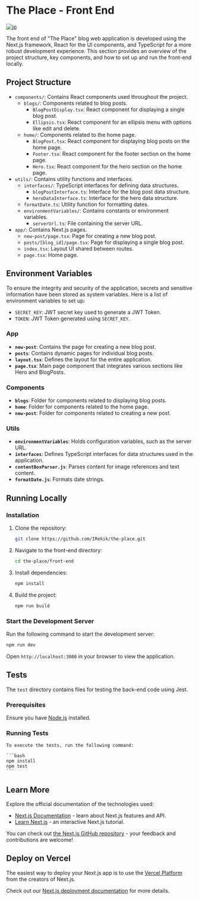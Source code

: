 # The Place - Front End

[![jp](https://img.shields.io/badge/lang-es-yellow.svg)](https://github.com/IRekik/the-place/blob/main/front-end/README.jp.md)


The front end of "The Place" blog web application is developed using the Next.js framework, React for the UI components, and TypeScript for a more robust development experience. This section provides an overview of the project structure, key components, and how to set up and run the front-end locally.

## Project Structure

- `components/`: Contains React components used throughout the project.
  - `blogs/`: Components related to blog posts.
    - `BlogPostDisplay.tsx`: React component for displaying a single blog post.
    - `Ellipsis.tsx`: React component for an ellipsis menu with options like edit and delete.
  - `home/`: Components related to the home page.
    - `BlogPost.tsx`: React component for displaying blog posts on the home page.
    - `Footer.tsx`: React component for the footer section on the home page.
    - `Hero.tsx`: React component for the hero section on the home page.
- `utils/`: Contains utility functions and interfaces.
  - `interfaces/`: TypeScript interfaces for defining data structures.
    - `blogPostInterface.ts`: Interface for the blog post data structure.
    - `heroDataInterface.ts`: Interface for the hero data structure.
  - `formatDate.ts`: Utility function for formatting dates.
  - `environmentVariables/`: Contains constants or environment variables.
    - `serverUrl.ts`: File containing the server URL.
- `app/`: Contains Next.js pages.
  - `new-post/page.tsx`: Page for creating a new blog post.
  - `posts/[blog_id]/page.tsx`: Page for displaying a single blog post.
  - `index.tsx`: Layout UI shared between routes.
  - `page.tsx`: Home page.

## Environment Variables

To ensure the integrity and security of the application, secrets and sensitive information have been stored as system variables. Here is a list of environment variables to set up:

- `SECRET_KEY`: JWT secret key used to generate a JWT Token.
- `TOKEN`: JWT Token generated using `SECRET_KEY`.

### App

- **`new-post`**: Contains the page for creating a new blog post.
- **`posts`**: Contains dynamic pages for individual blog posts.
- **`layout.tsx`**: Defines the layout for the entire application.
- **`page.tsx`**: Main page component that integrates various sections like Hero and BlogPosts.

### Components

- **`blogs`**: Folder for components related to displaying blog posts.
- **`home`**: Folder for components related to the home page.
- **`new-post`**: Folder for components related to creating a new post.

### Utils

- **`environmentVariables`**: Holds configuration variables, such as the server URL.
- **`interfaces`**: Defines TypeScript interfaces for data structures used in the application.
- **`contentBoxParser.js`**: Parses content for image references and text content.
- **`formatDate.js`**: Formats date strings.

## Running Locally

### Installation

1. Clone the repository:

    ```bash
    git clone https://github.com/IRekik/the-place.git
    ```

2. Navigate to the front-end directory:

    ```bash
    cd the-place/front-end
    ```

3. Install dependencies:

    ```bash
    npm install
    ```
4. Build the project:

    ```bash
    npm run build
    ```

### Start the Development Server

Run the following command to start the development server:

```bash
npm run dev
```

Open `http://localhost:3000` in your browser to view the application.

## Tests

The `test` directory contains files for testing the back-end code using Jest.

### Prerequisites
Ensure you have [Node.js](https://nodejs.org/) installed.

### Running Tests

    To execute the tests, run the following command:

    ```bash
    npm install
    npm test
    ```

## Learn More

Explore the official documentation of the technologies used:

- [Next.js Documentation](https://nextjs.org/docs) - learn about Next.js features and API.
- [Learn Next.js](https://nextjs.org/learn) - an interactive Next.js tutorial.

You can check out [the Next.js GitHub repository](https://github.com/vercel/next.js/) - your feedback and contributions are welcome!

## Deploy on Vercel

The easiest way to deploy your Next.js app is to use the [Vercel Platform](https://vercel.com/new?utm_medium=default-template&filter=next.js&utm_source=create-next-app&utm_campaign=create-next-app-readme) from the creators of Next.js.

Check out our [Next.js deployment documentation](https://nextjs.org/docs/deployment) for more details.
